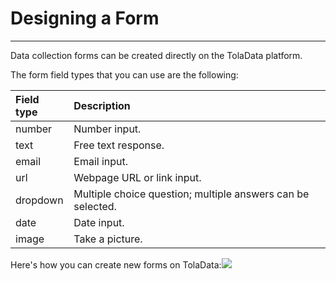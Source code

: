 # Designing a Form

---

Data collection forms can be created directly on the TolaData platform.

The form field types that you can use are the following:

| Field type | Description |
| :--- | :--- |
| number | Number input. |
| text | Free text response. |
| email | Email input. |
| url | Webpage URL or link input. |
| dropdown | Multiple choice question; multiple answers can be selected. |
| date | Date input. |
| image | Take a picture. |



Here's how you can create new forms on TolaData:![](https://lh5.googleusercontent.com/0qJS5zyzrT7ord3Oc3tarAnSnmUYckKTgd2OlGRQ2_ajzb5DFWJ-q6tyvWPCLYnfDmvRPRmLkrgTHwZLU7meFc29bq1wWww3rghMkDblwqKHG5OUDFP0udjuM-Zfn1B4QJT6sMEk)

  


